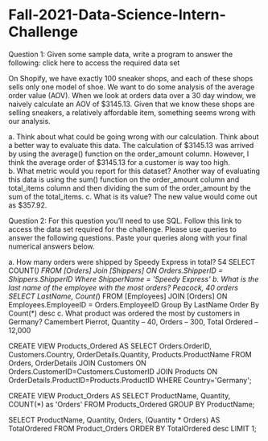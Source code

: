 # Fall-2021-Data-Science-Intern-Challenge


Question 1: Given some sample data, write a program to answer the following: click here to access the required data set

On Shopify, we have exactly 100 sneaker shops, and each of these shops sells only one model of shoe. We want to do some analysis of the average order value (AOV). When we look at orders data over a 30 day window, we naively calculate an AOV of $3145.13. Given that we know these shops are selling sneakers, a relatively affordable item, something seems wrong with our analysis. 

a.	Think about what could be going wrong with our calculation. Think about a better way to evaluate this data. 
The calculation of $3145.13 was arrived by using the average() function on the order_amount column. However, I think the average order of $3145.13 for a customer is way too    high.  
b.	What metric would you report for this dataset? 
Another way of evaluating this data is using the sum() function on the order_amount column and total_items column and then dividing the sum of the order_amount by the sum of the total_items.
c.	What is its value? 
The new value would come out as $357.92.


Question 2: For this question you’ll need to use SQL. Follow this link to access the data set required for the challenge. Please use queries to answer the following questions. Paste your queries along with your final numerical answers below.

a.	How many orders were shipped by Speedy Express in total? 54
SELECT COUNT(*)
FROM [Orders] Join [Shippers] ON Orders.ShipperID = Shippers.ShipperID 
Where ShipperName = 'Speedy Express'
b.	What is the last name of the employee with the most orders? Peacock, 40 orders
SELECT LastName, Count(*) 
FROM [Employees] JOIN [Orders] ON Employees.EmployeeID = Orders.EmployeeID
Group By LastName
Order By Count(*) desc
c.	What product was ordered the most by customers in Germany? 
Camembert Pierrot, Quantity – 40, Orders – 300, Total Ordered – 12,000

CREATE VIEW Products_Ordered AS
SELECT Orders.OrderID, Customers.Country, OrderDetails.Quantity, Products.ProductName
FROM Orders, OrderDetails
JOIN Customers ON Orders.CustomerID=Customers.CustomerID
JOIN Products ON OrderDetails.ProductID=Products.ProductID
WHERE Country='Germany';

CREATE VIEW Product_Orders AS
SELECT ProductName, Quantity, COUNT(*) as 'Orders'
FROM Products_Ordered
GROUP BY ProductName;

SELECT ProductName, Quantity, Orders, (Quantity * Orders) AS TotalOrdered
FROM Product_Orders
ORDER BY TotalOrdered desc
LIMIT 1;
